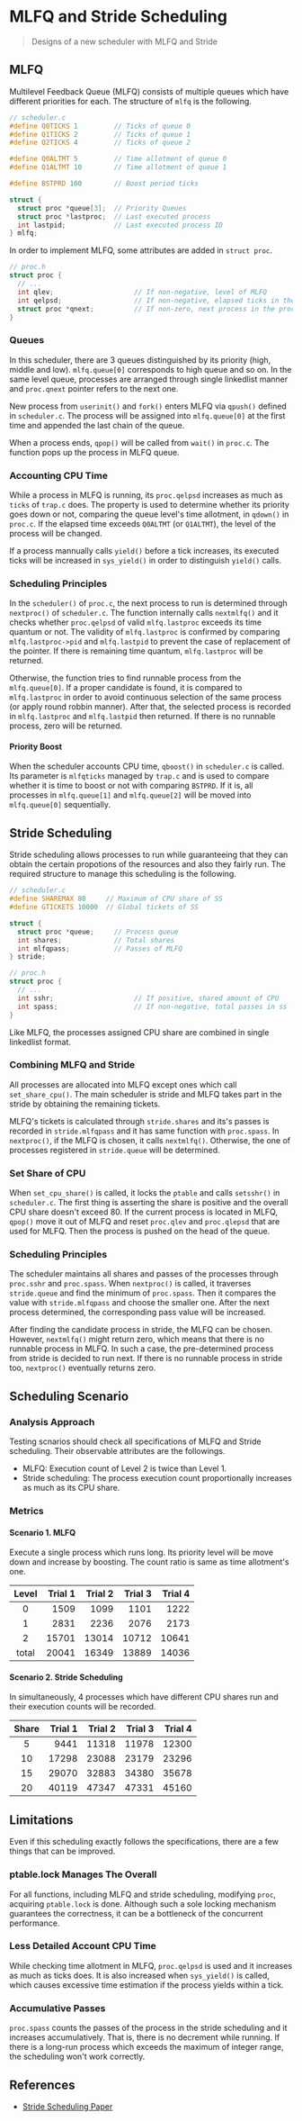 # MLFQ and Stride Scheduling

> Designs of a new scheduler with MLFQ and Stride

## MLFQ

Multilevel Feedback Queue (MLFQ) consists of multiple queues which have
different priorities for each. The structure of `mlfq` is the following.

```c
// scheduler.c
#define Q0TICKS 1         // Ticks of queue 0
#define Q1TICKS 2         // Ticks of queue 1
#define Q2TICKS 4         // Ticks of queue 2

#define Q0ALTMT 5         // Time allotment of queue 0
#define Q1ALTMT 10        // Time allotment of queue 1

#define BSTPRD 100        // Boost period ticks

struct {
  struct proc *queue[3];  // Priority Queues
  struct proc *lastproc;  // Last executed process
  int lastpid;            // Last executed process ID
} mlfq;
```

In order to implement MLFQ, some attributes are added in `struct proc`.

```c
// proc.h
struct proc {
  // ...
  int qlev;                    // If non-negative, level of MLFQ
  int qelpsd;                  // If non-negative, elapsed ticks in the same queue
  struct proc *qnext;          // If non-zero, next process in the process list
}
```

### Queues

In this scheduler, there are 3 queues distinguished by its priority (high,
middle and low). `mlfq.queue[0]` corresponds to high queue and so on.  In the
same level queue, processes are arranged through single linkedlist manner and
`proc.qnext` pointer refers to the next one.

New process from `userinit()` and `fork()` enters MLFQ via `qpush()` defined
in `scheduler.c`. The process will be assigned into `mlfq.queue[0]` at the
first time and appended the last chain of the queue.

When a process ends, `qpop()` will be called from `wait()` in `proc.c`. The
function pops up the process in MLFQ queue.

### Accounting CPU Time

While a process in MLFQ is running, its `proc.qelpsd` increases as much as
`ticks` of `trap.c` does. The property is used to determine whether its
priority goes down or not, comparing the queue level's time allotment, in
`qdown()` in `proc.c`.  If the elapsed time exceeds `Q0ALTMT` (or `Q1ALTMT`),
the level of the process will be changed.

If a process mannually calls `yield()` before a tick increases, its executed
ticks will be increased in `sys_yield()` in order to distinguish `yield()`
calls.

### Scheduling Principles

In the `scheduler()` of `proc.c`, the next process to run is determined
through `nextproc()` of `scheduler.c`. The function internally calls
`nextmlfq()` and it checks whether `proc.qelpsd` of valid `mlfq.lastproc`
exceeds its time quantum or not. The validity of `mlfq.lastproc` is confirmed
by comparing `mlfq.lastproc->pid` and `mlfq.lastpid` to prevent the case of
replacement of the pointer. If there is remaining time quantum,
`mlfq.lastproc` will be returned.

Otherwise, the function tries to find runnable process from the
`mlfq.queue[0]`.  If a proper candidate is found, it is compared to
`mlfq.lastproc` in order to avoid continuous selection of the same process (or
apply round robbin manner). After that, the selected process is recorded in
`mlfq.lastproc` and `mlfq.lastpid` then returned. If there is no runnable
process, zero will be returned.

#### Priority Boost

When the scheduler accounts CPU time, `qboost()` in `scheduler.c` is called.
Its parameter is `mlfqticks` managed by `trap.c` and is used to compare
whether it is time to boost or not with comparing `BSTPRD`. If it is, all
processes in `mlfq.queue[1]` and `mlfq.queue[2]` will be moved into
`mlfq.queue[0]` sequentially.

## Stride Scheduling

Stride scheduling allows processes to run while guaranteeing that they can
obtain the certain propotions of the resources and also they fairly run. The
required structure to manage this scheduling is the following.

```c
// scheduler.c
#define SHAREMAX 80     // Maximum of CPU share of SS
#define GTICKETS 10000  // Global tickets of SS

struct {
  struct proc *queue;     // Process queue
  int shares;             // Total shares
  int mlfqpass;           // Passes of MLFQ
} stride;

// proc.h
struct proc {
  // ...
  int sshr;                    // If positive, shared amount of CPU
  int spass;                   // If non-negative, total passes in ss
}
```

Like MLFQ, the processes assigned CPU share are combined in single linkedlist
format.

### Combining MLFQ and Stride

All processes are allocated into MLFQ except ones which call
`set_share_cpu()`.  The main scheduler is stride and MLFQ takes part in the
stride by obtaining the remaining tickets.

MLFQ's tickets is calculated through `stride.shares` and its's passes is
recorded in `stride.mlfqpass` and it has same function with `proc.spass`. In
`nextproc()`, if the MLFQ is chosen, it calls `nextmlfq()`.  Otherwise, the
one of processes registered in `stride.queue` will be determined.

### Set Share of CPU

When `set_cpu_share()` is called, it locks the `ptable` and calls `setsshr()`
in `scheduler.c`. The first thing is asserting the share is positive and the
overall CPU share doesn't exceed 80. If the current process is located in
MLFQ, `qpop()` move it out of MLFQ and reset `proc.qlev` and `proc.qlepsd`
that are used for MLFQ. Then the process is pushed on the head of the queue.

### Scheduling Principles

The scheduler maintains all shares and passes of the processes through
`proc.sshr` and `proc.spass`. When `nextproc()` is called, it traverses
`stride.queue` and find the minimum of `proc.spass`. Then it compares the
value with `stride.mlfqpass` and choose the smaller one. After the next
process determined, the corresponding pass value will be increased.

After finding the candidate process in stride, the MLFQ can be chosen.
However, `nextmlfq()` might return zero, which means that
there is no runnable process in MLFQ. In such a case, the pre-determined
process from stride is decided to run next. If there is no runnable process in
stride too, `nextproc()` eventually returns zero.

## Scheduling Scenario

### Analysis Approach

Testing scnarios should check all specifications of MLFQ and Stride
scheduling. Their observable attributes are the followings.

* MLFQ: Execution count of Level 2 is twice than Level 1.
* Stride scheduling: The process execution count proportionally increases as
    much as its CPU share.

### Metrics

#### Scenario 1. MLFQ

Execute a single process which runs long. Its priority level will be move down
and increase by boosting. The count ratio is same as time allotment's one.

| Level | Trial 1 | Trial 2 | Trial 3 | Trial 4 |
|:-----:| -------:| -------:| -------:| -------:|
| 0     | 1509    | 1099    | 1101    | 1222    |
| 1     | 2831    | 2236    | 2076    | 2173    |
| 2     | 15701   | 13014   | 10712   | 10641   |
| total | 20041   | 16349   | 13889   | 14036   |

#### Scenario 2. Stride Scheduling

In simultaneously, 4 processes which have different CPU shares run and their
execution counts will be recorded.

| Share | Trial 1 | Trial 2 | Trial 3 | Trial 4 |
|:-----:| -------:| -------:| -------:| -------:|
| 5     | 9441    | 11318   | 11978   | 12300   |
| 10    | 17298   | 23088   | 23179   | 23296   |
| 15    | 29070   | 32883   | 34380   | 35678   |
| 20    | 40119   | 47347   | 47331   | 45160   |

## Limitations

Even if this scheduling exactly follows the specifications,
there are a few things that can be improved.

### ptable.lock Manages The Overall

For all functions, including MLFQ and stride scheduling, modifying `proc`,
acquiring `ptable.lock` is done. Although such a sole locking mechanism
guarantees the correctness, it can be a bottleneck of the concurrent
performance.

### Less Detailed Account CPU Time

While checking time allotment in MLFQ, `proc.qelpsd` is used and it increases
as much as ticks does. It is also increased when `sys_yield()` is called, which causes excessive time estimation if the process yields within a tick.

### Accumulative Passes

`proc.spass` counts the passes of the process in the stride scheduling and it
increases accumulatively. That is, there is no decrement while running. If
there is a long-run process which exceeds the maximum of integer range, the
scheduling won't work correctly.

## References

* [Stride Scheduling Paper](https://rcs.uwaterloo.ca/papers/stride.pdf)
